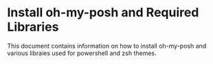 # Install oh-my-posh and Required Libraries

This document contains information on how to install oh-my-posh and various libraies used for powershell and zsh themes.